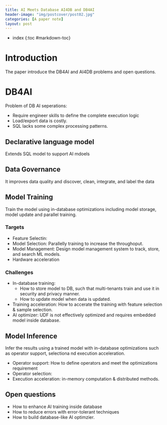 ```yaml
---
title: AI Meets Database AI4DB and DB4AI
header-image: "img/postcover/post02.jpg"
categories: [A paper note]
layout: post
---
```


- index
{:toc #markdown-toc}


# Introduction

The paper introduce the DB4AI and AI4DB problems and open questions.

# DB4AI

Problem of DB AI seperations:

- Require engineer skills to define the complete execution logic
- Load/export data is costly.
- SQL lacks some complex processing patterns.

## Declarative language model

Extends SQL model to support AI mdoels

## Data Governance

It improves data quality and discover, clean, integrate, and label the data

## Model Training

Train the model using in-database optimizations including model storage, model update and parallel training.

### Targets

- Feature Selectin: 
- Model Selection: Parallelly training to increase the throughoput.
- Model Management: Design model management system to track, store, and search ML models.
- Hardware acceleration

### Challenges

- In-database training:
  - How to store model to DB, such that multi-tenants train and use it in security and privacy manner.
  - How to update model when data is updated.
- Training acceleration: How to accerate the training with feature selection & sample selection.
- AI optimizer: UDF is not effectively optimized and requires embedded model inside database.

## Model Inference

Infer the results using a trained model with in-database optimizations such as operator support, selectiona nd execution acceleration.

- Operator support: How to define operators and meet the optimizations requirement
- Operator selection: 
- Execution acceleration: in-memory computation & distributed methods.

## Open questions

- How to enhance AI training inside database
- How to reduce errors with error-tolerant techniques
- How to build database-like AI optimzier.

